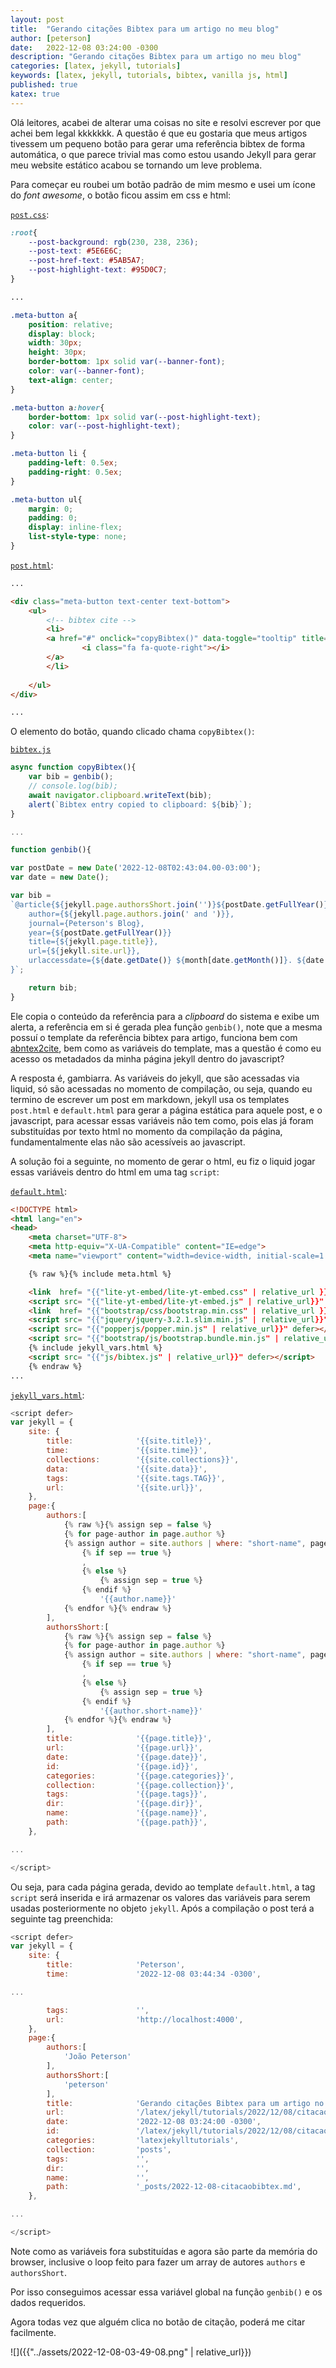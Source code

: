 ```yaml
---
layout: post
title:  "Gerando citações Bibtex para um artigo no meu blog"
author: [peterson]
date:   2022-12-08 03:24:00 -0300
description: "Gerando citações Bibtex para um artigo no meu blog"
categories: [latex, jekyll, tutorials]
keywords: [latex, jekyll, tutorials, bibtex, vanilla js, html]
published: true
katex: true
---
```


Olá leitores, acabei de alterar uma coisas no site e resolvi escrever por que achei bem legal kkkkkkk. A questão é que eu gostaria que meus artigos tivessem um pequeno botão para gerar uma referência bibtex de forma automática, o que parece trivial mas como estou usando Jekyll para gerar meu website estático acabou se tornando um leve problema.

Para começar eu roubei um botão padrão de mim mesmo e usei um ícone do *font awesome*, o botão ficou assim em css e html:

[`post.css`](https://github.com/Joao-Peterson/joao-peterson.github.io/blob/1b53092cab639331922f3b33e55cec5a300cfb42/css/post.css):
```css
:root{
    --post-background: rgb(230, 238, 236);
	--post-text: #5E6E6C;
	--post-href-text: #5AB5A7;
	--post-highlight-text: #95D0C7;
}

...

.meta-button a{
	position: relative;
    display: block;
    width: 30px;
    height: 30px;
    border-bottom: 1px solid var(--banner-font);
    color: var(--banner-font);
	text-align: center;
}

.meta-button a:hover{
	border-bottom: 1px solid var(--post-highlight-text);
	color: var(--post-highlight-text);
}

.meta-button li {
	padding-left: 0.5ex;
	padding-right: 0.5ex;
}

.meta-button ul{
	margin: 0;
	padding: 0;
	display: inline-flex;
	list-style-type: none;
}
```

[`post.html`](https://github.com/Joao-Peterson/joao-peterson.github.io/blob/1b53092cab639331922f3b33e55cec5a300cfb42/_layouts/post.html):
```html
...

<div class="meta-button text-center text-bottom">
	<ul>
		<!-- bibtex cite -->
		<li>
		<a href="#" onclick="copyBibtex()" data-toggle="tooltip" title="Cite as bibtex">
				<i class="fa fa-quote-right"></i>
		</a>
		</li>
		
	</ul>
</div>

...
```

O elemento do botão, quando clicado chama `copyBibtex()`:

[`bibtex.js`](https://github.com/Joao-Peterson/joao-peterson.github.io/blob/1b53092cab639331922f3b33e55cec5a300cfb42/js/bibtex.js)
```javascript
async function copyBibtex(){
	var bib = genbib();
	// console.log(bib);
	await navigator.clipboard.writeText(bib);
	alert(`Bibtex entry copied to clipboard: ${bib}`);
}

...

function genbib(){

var postDate = new Date('2022-12-08T02:43:04.00-03:00');
var date = new Date();

var bib =
`@article{${jekyll.page.authorsShort.join('')}${postDate.getFullYear()},
	author={${jekyll.page.authors.join(' and ')}},
	journal={Peterson's Blog},
	year={${postDate.getFullYear()}}
	title={${jekyll.page.title}},
	url={${jekyll.site.url}},
	urlaccessdate={${date.getDate()} ${month[date.getMonth()]}. ${date.getFullYear()}},
}`;

	return bib;
}
```

Ele copia o conteúdo da referência para a *clipboard* do sistema e exibe um alerta, a referência em si é gerada plea função `genbib()`, note que a mesma possuí o template da referência bibtex para artigo, funciona bem com [abntex2cite](http://linorg.usp.br/CTAN/macros/latex/contrib/abntex2/doc/abntex2cite.pdf), bem como as variáveis do template, mas a questão é como eu acesso os metadados da minha página jekyll dentro do javascript?

A resposta é, gambiarra. As variáveis do jekyll, que são acessadas via liquid, só são acessadas no momento de compilação, ou seja, quando eu termino de escrever um post em markdown, jekyll usa os templates `post.html` e `default.html` para gerar a página estática para aquele post, e o javascript, para acessar essas variáveis não tem como, pois elas já foram substituídas por texto html no momento da compilação da página, fundamentalmente elas não são acessíveis ao javascript. 

A solução foi a seguinte, no momento de gerar o html, eu fiz o liquid jogar essas variáveis dentro do html em uma tag `script`:

[`default.html`](https://github.com/Joao-Peterson/joao-peterson.github.io/blob/1b53092cab639331922f3b33e55cec5a300cfb42/_layouts/default.html):
```html
<!DOCTYPE html>
<html lang="en">
<head>
	<meta charset="UTF-8">
	<meta http-equiv="X-UA-Compatible" content="IE=edge">
	<meta name="viewport" content="width=device-width, initial-scale=1 user-scalable=no">

	{% raw %}{% include meta.html %}

	<link  href= "{{"lite-yt-embed/lite-yt-embed.css" | relative_url }}" rel="stylesheet">
	<script src= "{{"lite-yt-embed/lite-yt-embed.js" | relative_url}}" defer></script>
	<link  href= "{{"bootstrap/css/bootstrap.min.css" | relative_url }}" rel="stylesheet">
	<script src= "{{"jquery/jquery-3.2.1.slim.min.js" | relative_url}}" defer></script>
	<script src= "{{"popperjs/popper.min.js" | relative_url}}" defer></script>
	<script src= "{{"bootstrap/js/bootstrap.bundle.min.js" | relative_url}}" defer></script>
	{% include jekyll_vars.html %}
	<script src= "{{"js/bibtex.js" | relative_url}}" defer></script>
	{% endraw %}
...
```

[`jekyll_vars.html`](https://github.com/Joao-Peterson/joao-peterson.github.io/blob/1b53092cab639331922f3b33e55cec5a300cfb42/_includes/jekyll_vars.html):
```javascript
<script defer>
var jekyll = {
	site: {
		title:              '{{site.title}}',
		time:               '{{site.time}}',
		collections:        '{{site.collections}}',
		data:               '{{site.data}}',
		tags:               '{{site.tags.TAG}}',
		url:                '{{site.url}}',
	},
	page:{
		authors:[
			{% raw %}{% assign sep = false %}
			{% for page-author in page.author %}
			{% assign author = site.authors | where: "short-name", page-author | first %}
				{% if sep == true %}
				,            
				{% else %}
					{% assign sep = true %}
				{% endif %}
					'{{author.name}}'
			{% endfor %}{% endraw %}
		],
		authorsShort:[
			{% raw %}{% assign sep = false %}
			{% for page-author in page.author %}
			{% assign author = site.authors | where: "short-name", page-author | first %}
				{% if sep == true %}
				,            
				{% else %}
					{% assign sep = true %}
				{% endif %}
					'{{author.short-name}}'
			{% endfor %}{% endraw %}
		],
		title:              '{{page.title}}',
		url:                '{{page.url}}',
		date:               '{{page.date}}',
		id:                 '{{page.id}}',
		categories:         '{{page.categories}}',
		collection:         '{{page.collection}}',
		tags:               '{{page.tags}}',
		dir:                '{{page.dir}}',
		name:               '{{page.name}}',
		path:               '{{page.path}}',
	},

...

</script>
```

Ou seja, para cada página gerada, devido ao template `default.html`, a tag `script` será inserida e irá armazenar os valores das variáveis para serem usadas posteriormente no objeto `jekyll`. Após a compilação o post terá a seguinte tag preenchida:

```javascript
<script defer>
var jekyll = {
	site: {
		title:              'Peterson',
		time:               '2022-12-08 03:44:34 -0300',

...

		tags:               '',
		url:                'http://localhost:4000',
	},
	page:{
		authors:[
			'João Peterson'
		],
		authorsShort:[
			'peterson'
		],
		title:              'Gerando citações Bibtex para um artigo no meu blog',
		url:                '/latex/jekyll/tutorials/2022/12/08/citacaobibtex.html',
		date:               '2022-12-08 03:24:00 -0300',
		id:                 '/latex/jekyll/tutorials/2022/12/08/citacaobibtex',
		categories:         'latexjekylltutorials',
		collection:         'posts',
		tags:               '',
		dir:                '',
		name:               '',
		path:               '_posts/2022-12-08-citacaobibtex.md',
	},

...

</script>
```

Note como as variáveis fora substituídas e agora são parte da memória do browser, inclusive o loop feito para fazer um array de autores `authors` e `authorsShort`.

Por isso conseguimos acessar essa variável global na função `genbib()` e os dados requeridos.

Agora todas vez que alguém clica no botão de citação, poderá me citar facilmente.

![]({{"../assets/2022-12-08-03-49-08.png" | relative_url}})